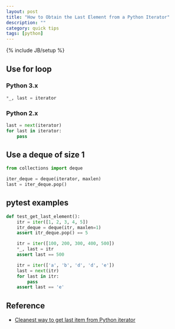 ```yaml
---
layout: post
title: "How to Obtain the Last Element from a Python Iterator"
description: ""
category: quick tips
tags: [python]
---
```

{% include JB/setup %}

## Use for loop

### Python 3.x

```python
*_, last = iterator
```

### Python 2.x

```python
last = next(iterator)
for last in iterator:
    pass
```


## Use a deque of size 1

```python
from collections import deque

iter_deque = deque(iterator, maxlen)
last = iter_deque.pop()
```


## pytest examples

```python
def test_get_last_element():
    itr = iter([1, 2, 3, 4, 5])
    itr_deque = deque(itr, maxlen=1)
    assert itr_deque.pop() == 5

    itr = iter([100, 200, 300, 400, 500])
    *_, last = itr
    assert last == 500

    itr = iter(['a', 'b', 'd', 'd', 'e'])
    last = next(itr)
    for last in itr:
        pass
    assert last == 'e'
```


## Reference

* [Cleanest way to get last item from Python iterator](https://stackoverflow.com/q/2138873)
